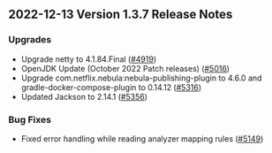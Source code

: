 ## 2022-12-13 Version 1.3.7 Release Notes

### Upgrades
* Upgrade netty to 4.1.84.Final ([#4919](https://github.com/density-project/Density/pull/4919))
* OpenJDK Update (October 2022 Patch releases) ([#5016](https://github.com/density-project/Density/pull/5016))
* Upgrade com.netflix.nebula:nebula-publishing-plugin to 4.6.0 and gradle-docker-compose-plugin to 0.14.12 ([#5316](https://github.com/density-project/Density/pull/5136))
* Updated Jackson to 2.14.1 ([#5356](https://github.com/density-project/Density/pull/5356))

### Bug Fixes
* Fixed error handling while reading analyzer mapping rules ([#5149](https://github.com/density-project/Density/pull/5149))
